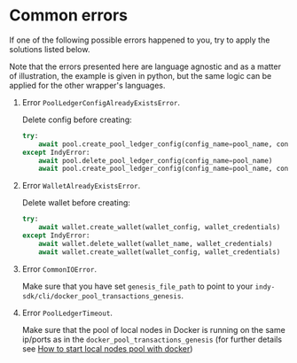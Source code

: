 # Common errors

If one of the following possible errors happened to you, try to apply the solutions listed below.

Note that the errors presented here are language agnostic and as a matter of illustration, the example is given in python, but the same logic can be applied for the other wrapper's languages.

1. Error `PoolLedgerConfigAlreadyExistsError`.   

    Delete config before creating:
    ```python
    try:
        await pool.create_pool_ledger_config(config_name=pool_name, config=pool_config)
    except IndyError:
        await pool.delete_pool_ledger_config(config_name=pool_name)
        await pool.create_pool_ledger_config(config_name=pool_name, config=pool_config)
    ```

2. Error `WalletAlreadyExistsError`.   

    Delete wallet before creating:
    ```python
    try:
        await wallet.create_wallet(wallet_config, wallet_credentials)
    except IndyError:
        await wallet.delete_wallet(wallet_name, wallet_credentials)
        await wallet.create_wallet(wallet_config, wallet_credentials)
    ```

3. Error `CommonIOError`.

    Make sure that you have set `genesis_file_path` to point to your `indy-sdk/cli/docker_pool_transactions_genesis`. 

4. Error `PoolLedgerTimeout`.
   
    Make sure that the pool of local nodes in Docker is running on the same ip/ports as 
    in the `docker_pool_transactions_genesis` (for further details see [How to start local nodes pool with docker](https://github.com/hyperledger/indy-sdk/blob/master/README.md#how-to-start-local-nodes-pool-with-docker))
